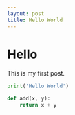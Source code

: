 ```yaml
---
layout: post
title: Hello World
---
```


# Hello

This is my first post.

```python
print('Hello World')

def add(x, y):
    return x + y
```